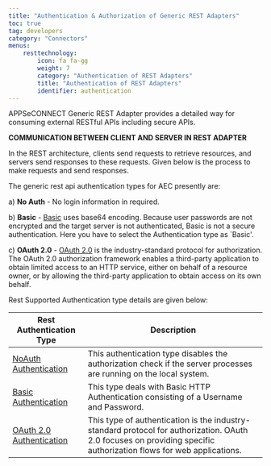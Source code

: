 ```yaml
---
title: "Authentication & Authorization of Generic REST Adapters"
toc: true
tag: developers
category: "Connectors"
menus: 
    resttechnology:
        icon: fa fa-gg
        weight: 7
        category: "Authentication of REST Adapters"
        title: "Authentication of REST Adapters"
        identifier: authentication
---
```

APPSeCONNECT Generic REST Adapter provides a detailed way for consuming external RESTful APIs including secure APIs.

**COMMUNICATION BETWEEN CLIENT AND SERVER IN REST ADAPTER**

In the REST architecture, clients send requests to retrieve resources, and servers send responses
to these requests. Given below is the process to make requests and send responses.


The generic rest api authentication types for AEC presently are:

  a) **No Auth** - No login information in required.

  b) **Basic** - [Basic](/connectors/BasicAuthentication/) uses base64 encoding. Because user passwords are not encrypted and the target server is not authenticated, Basic is not a secure authentication.
  Here you have to select the Authentication type as `Basic'.

  c) **OAuth 2.0** - [OAuth 2.0](/connectors/OAuth2.0/) is the industry-standard protocol for authorization. The OAuth 2.0 authorization framework enables a third-party
   application to obtain limited access to an HTTP service, either on behalf of a resource owner, or by allowing the third-party application to 
   obtain access on its own behalf.

Rest Supported Authentication type details are given below:

|Rest Authentication Type|Description|
|---|---------|
|[NoAuth Authentication]()|This authentication type disables the authorization check if the server processes are running on the local system. |
|[Basic Authentication](/connectors/BasicAuthentication/)|This type deals with Basic HTTP Authentication consisting of a Username and Password.|
|[OAuth 2.0 Authentication](/connectors/OAuth2.0/)|This type of authentication is the industry-standard protocol for authorization. OAuth 2.0 focuses on providing specific authorization flows for web applications.|